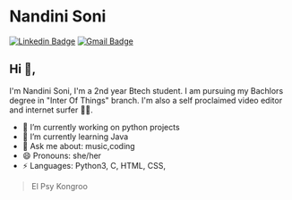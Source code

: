 # Nandini Soni 
[![Linkedin Badge](https://img.shields.io/badge/-kunalraghav-blue?style=flat-square&logo=Linkedin&logoColor=white&link=https://www.linkedin.com/in/inandinisoni/)](https://www.linkedin.com/in/inandinisoni/)
[![Gmail Badge](https://img.shields.io/badge/-kraghav123@gmail.com-c14438?style=flat-square&logo=Gmail&logoColor=white&link=mailto:soninandini214@gmail.com)](mailto:soninandini214@gmail.com)

## Hi 👋, 
I'm Nandini Soni, I'm a 2nd year Btech student.
I am pursuing my Bachlors degree in "Inter Of Things" branch. 
I'm also a self proclaimed video editor and internet surfer 
🏄‍♂️. 

- 🔭 I’m currently working on python projects
- 🌱 I’m currently learning Java
- 💬 Ask me about: music,coding
- 😄 Pronouns: she/her
-  ⚡ Languages: Python3, C, HTML, CSS, 


> El Psy Kongroo
